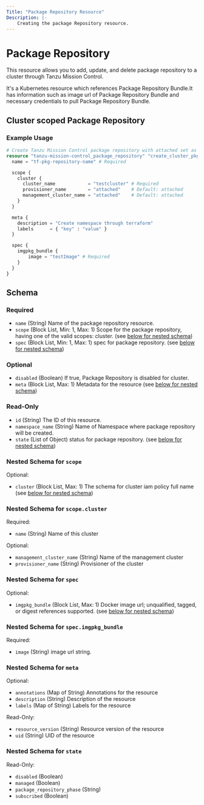 ```yaml
---
Title: "Package Repository Resource"
Description: |-
    Creating the package Repository resource.
---
```


# Package Repository

This resource allows you to add, update, and delete package repository to a cluster through Tanzu Mission Control.

It's a Kubernetes resource which references Package Repository Bundle.It has information such as image url of Package Repository Bundle and necessary credentials to pull Package Repository Bundle.

[package-repository]: https://docs.vmware.com/en/VMware-Tanzu-Mission-Control/services/tanzumc-using/GUID-E0168103-7A6F-4C07-8768-19D9B1EB4EFA.html


## Cluster scoped Package Repository

### Example Usage

```terraform
# Create Tanzu Mission Control package repository with attached set as default value.
resource "tanzu-mission-control_package_repository" "create_cluster_pkg_repository" {
  name = "tf-pkg-repository-name" # Required

  scope {
    cluster {
      cluster_name            = "testcluster" # Required
      provisioner_name        = "attached"    # Default: attached
      management_cluster_name = "attached"    # Default: attached
    }
  }

  meta {
    description = "Create namespace through terraform"
    labels      = { "key" : "value" }
  }

  spec {
    imgpkg_bundle {
        image = "testImage" # Required
    }
  }
}
```
<!-- schema generated by tfplugindocs -->
## Schema

### Required

- `name` (String) Name of the package repository resource.
- `scope` (Block List, Min: 1, Max: 1) Scope for the package repository, having one of the valid scopes: cluster. (see [below for nested schema](#nestedblock--scope))
- `spec` (Block List, Min: 1, Max: 1) spec for package repository. (see [below for nested schema](#nestedblock--spec))

### Optional

- `disabled` (Boolean) If true, Package Repository is disabled for cluster.
- `meta` (Block List, Max: 1) Metadata for the resource (see [below for nested schema](#nestedblock--meta))

### Read-Only

- `id` (String) The ID of this resource.
- `namespace_name` (String) Name of Namespace where package repository will be created.
- `state` (List of Object) status for package repository. (see [below for nested schema](#nestedatt--state))

<a id="nestedblock--scope"></a>
### Nested Schema for `scope`

Optional:

- `cluster` (Block List, Max: 1) The schema for cluster iam policy full name (see [below for nested schema](#nestedblock--scope--cluster))

<a id="nestedblock--scope--cluster"></a>
### Nested Schema for `scope.cluster`

Required:

- `name` (String) Name of this cluster

Optional:

- `management_cluster_name` (String) Name of the management cluster
- `provisioner_name` (String) Provisioner of the cluster



<a id="nestedblock--spec"></a>
### Nested Schema for `spec`

Optional:

- `imgpkg_bundle` (Block List, Max: 1) Docker image url; unqualified, tagged, or digest references supported. (see [below for nested schema](#nestedblock--spec--imgpkg_bundle))

<a id="nestedblock--spec--imgpkg_bundle"></a>
### Nested Schema for `spec.imgpkg_bundle`

Required:

- `image` (String) image url string.



<a id="nestedblock--meta"></a>
### Nested Schema for `meta`

Optional:

- `annotations` (Map of String) Annotations for the resource
- `description` (String) Description of the resource
- `labels` (Map of String) Labels for the resource

Read-Only:

- `resource_version` (String) Resource version of the resource
- `uid` (String) UID of the resource


<a id="nestedatt--state"></a>
### Nested Schema for `state`

Read-Only:

- `disabled` (Boolean)
- `managed` (Boolean)
- `package_repository_phase` (String)
- `subscribed` (Boolean)